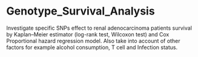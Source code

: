 # Genotype_Survival_Analysis
Investigate specific SNPs effect to renal adenocarcinoma patients survival by Kaplan–Meier estimator (log-rank test, Wilcoxon test) and Cox Proportional hazard regression model. Also take into account of other factors for example alcohol consumption, T cell and Infection status.  
